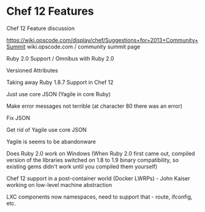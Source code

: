 Chef 12 Features
================

Chef 12 Feature discussion

https://wiki.opscode.com/display/chef/Suggestions+for+2013+Community+Summit
wiki.opscode.com / community summit page

Ruby 2.0 Support / Omnibus with Ruby 2.0

Versioned Attributes

Taking away Ruby 1.8.7 Support in Chef 12

Just use core JSON (Yagile in core Ruby)

Make error messages not terrible (at character 80 there was an error)

Fix JSON

Get rid of Yagile use core JSON

Yagile is seems to be abandonware

Does Ruby 2.0 work on Windows (When Ruby 2.0 first came out, compiled version of the libraries switched on 1.8 
to 1.9 binary compatibility, so existing gems didn't work until you compiled them yourself)

Chef 12 support in a post-container world (Docker LWRPs) - John Kaiser working on low-level machine abstraction

LXC components now namespaces, need to support that - route, ifconfig, etc.
